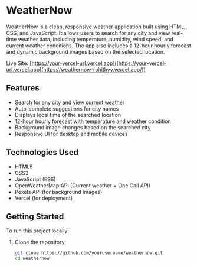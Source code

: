 # WeatherNow

WeatherNow is a clean, responsive weather application built using HTML, CSS, and JavaScript. It allows users to search for any city and view real-time weather data, including temperature, humidity, wind speed, and current weather conditions. The app also includes a 12-hour hourly forecast and dynamic background images based on the selected location.

Live Site: [https://your-vercel-url.vercel.app]([https://your-vercel-url.vercel.app](https://weathernow-rohithyv.vercel.app/))

## Features

- Search for any city and view current weather
- Auto-complete suggestions for city names
- Displays local time of the searched location
- 12-hour hourly forecast with temperature and weather condition
- Background image changes based on the searched city
- Responsive UI for desktop and mobile devices

## Technologies Used

- HTML5
- CSS3
- JavaScript (ES6)
- OpenWeatherMap API (Current weather + One Call API)
- Pexels API (for background images)
- Vercel (for deployment)

## Getting Started

To run this project locally:

1. Clone the repository:
   ```bash
   git clone https://github.com/yourusername/weathernow.git
   cd weathernow
